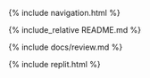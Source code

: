 {% include navigation.html %}

{% include_relative README.md %}

{% include docs/review.md %}

{% include replit.html %}


